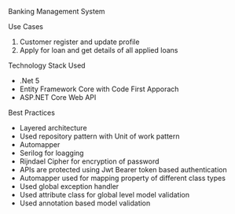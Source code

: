 Banking Management System

Use Cases
1. Customer register and update profile
2. Apply for loan and get details of all applied loans

Technology Stack Used
- .Net 5
- Entity Framework Core with Code First Apporach
- ASP.NET Core Web API

Best Practices
- Layered architecture
- Used repository pattern with Unit of work pattern
- Automapper
- Serilog for loagging
- Rijndael Cipher for encryption of password
- APIs are protected using Jwt Bearer token based authentication
- Automapper used for mapping property of different class types
- Used global exception handler
- Used attribute class for global level model validation
- Used annotation based model validation